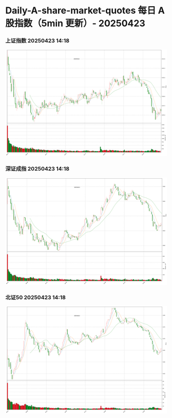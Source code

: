
# Daily-A-share-market-quotes 每日 A 股指数（5min 更新）- 20250423

### 上证指数 20250423 14:18
![](./fig/2025/4/20250423-sh000001.png)

### 深证成指 20250423 14:18
![](./fig/2025/4/20250423-sz399001.png)

### 北证50 20250423 14:18
![](./fig/2025/4/20250423-bj899050.png)
